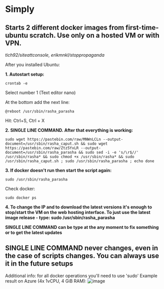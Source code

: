 # Simply
## Starts 2 different docker images from first-time-ubuntu scratch. Use only on a hosted VM or with VPN.
_tich92/siteattconsole, erikmnkl/stoppropaganda_

After you installed Ubuntu:
 
**1. Autostart setup:**
```
crontab -e
```
Select number 1 (Text editor nano)

At the bottom add the next line:
``` 
@reboot /usr/sbin/rasha_parasha
```
Hit:
Ctrl+S, Ctrl + X
 
**2. SINGLE LINE COMMAND. After that everything is working:**
```
sudo wget https://pastebin.com/raw/MNWnLCLn --output-document=/usr/sbin/rasha_caput.sh && sudo wget https://pastebin.com/raw/Ztz5YxLR --output-document=/usr/sbin/rasha_parasha && sudo sed -i -e 's/\r$//' /usr/sbin/rasha* && sudo chmod +x /usr/sbin/rasha* && sudo /usr/sbin/rasha_caput.sh ; sudo /usr/sbin/rasha_parasha ; echo done
``` 
**3. If docker doesn't run then start the script again:**
``` 
sudo /usr/sbin/rasha_parasha
``` 
Check docker:
``` 
sudo docker ps
``` 
**4.  To change the IP and to download the latest versions it's enough to stop/start the VM on the web hosting interface.
    To just use the latest image release - type: sudo /usr/sbin/rasha_parasha**
    
   **SINGLE LINE COMMAND can be type at the any moment to fix something or to get the latest updates**

## SINGLE LINE COMMAND never changes, even in the case of scripts changes. You can always use it in the future setups

Additional info: for all docker operations you'll need to use 'sudo'
Example result on Azure (4x  1vCPU, 4 GiB RAM):
![image](https://user-images.githubusercontent.com/12209464/157055302-8aa3e306-d9b7-458d-a284-d4e5899911ec.png)
